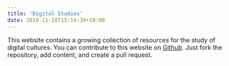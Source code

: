 ```yaml
---
title: 'Digital Studies'
date: 2018-11-28T15:14:39+10:00
---
```


This website contains a growing collection of resources for the study of digital cultures. You can contribute to this website on [Github](https://github.com/bumatic/digital-studies-resources). Just fork the repository, add content, and create a pull request. 
